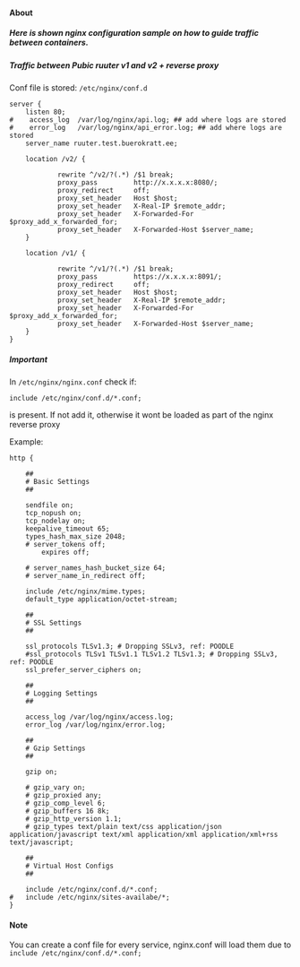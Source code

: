 #### About
##### Here is shown nginx configuration sample on how to guide traffic between containers. 


##### Traffic between Pubic ruuter v1 and v2 + reverse proxy 
Conf file is stored:
`/etc/nginx/conf.d`

```
server {
    listen 80;
#    access_log  /var/log/nginx/api.log; ## add where logs are stored
#    error_log   /var/log/nginx/api_error.log; ## add where logs are stored
    server_name ruuter.test.buerokratt.ee;

    location /v2/ {

            rewrite ^/v2/?(.*) /$1 break;
            proxy_pass         http://x.x.x.x:8080/;
            proxy_redirect     off;
            proxy_set_header   Host $host;
            proxy_set_header   X-Real-IP $remote_addr;
            proxy_set_header   X-Forwarded-For $proxy_add_x_forwarded_for;
            proxy_set_header   X-Forwarded-Host $server_name;
    }

    location /v1/ {

            rewrite ^/v1/?(.*) /$1 break;
            proxy_pass         https://x.x.x.x:8091/;
            proxy_redirect     off;
            proxy_set_header   Host $host;
            proxy_set_header   X-Real-IP $remote_addr;
            proxy_set_header   X-Forwarded-For $proxy_add_x_forwarded_for;
            proxy_set_header   X-Forwarded-Host $server_name;
    }
}
```

##### Important  

In `/etc/nginx/nginx.conf` check if:
```
include /etc/nginx/conf.d/*.conf;
```
is present. If not add it, otherwise it wont be loaded as part of the nginx reverse proxy

Example:

```
http {

	##
	# Basic Settings
	##

	sendfile on;
	tcp_nopush on;
	tcp_nodelay on;
	keepalive_timeout 65;
	types_hash_max_size 2048;
	# server_tokens off;
        expires off;

	# server_names_hash_bucket_size 64;
	# server_name_in_redirect off;

	include /etc/nginx/mime.types;
	default_type application/octet-stream;

	##
	# SSL Settings
	##

	ssl_protocols TLSv1.3; # Dropping SSLv3, ref: POODLE
	#ssl_protocols TLSv1 TLSv1.1 TLSv1.2 TLSv1.3; # Dropping SSLv3, ref: POODLE
	ssl_prefer_server_ciphers on;

	##
	# Logging Settings
	##

	access_log /var/log/nginx/access.log;
	error_log /var/log/nginx/error.log;

	##
	# Gzip Settings
	##

	gzip on;

	# gzip_vary on;
	# gzip_proxied any;
	# gzip_comp_level 6;
	# gzip_buffers 16 8k;
	# gzip_http_version 1.1;
	# gzip_types text/plain text/css application/json application/javascript text/xml application/xml application/xml+rss text/javascript;

	##
	# Virtual Host Configs
	##

	include /etc/nginx/conf.d/*.conf;
#	include /etc/nginx/sites-availabe/*;
}
```
#### Note  
You can create a conf file for every service, nginx.conf will load them due to `include /etc/nginx/conf.d/*.conf;`
